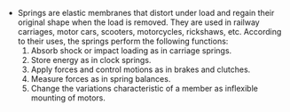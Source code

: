 - Springs are elastic membranes that distort under load and regain their original shape when the load is removed. They are used in railway carriages, motor cars, scooters, motorcycles, rickshaws, etc. According to their uses, the springs perform the following functions:
  1. Absorb shock or impact loading as in carriage springs.
  2. Store energy as in clock springs.
  3. Apply forces and control motions as in brakes and clutches.
  4. Measure forces as in spring balances.
  5. Change the variations characteristic of a member as inflexible mounting of motors.
  
